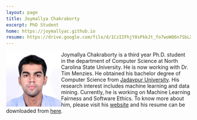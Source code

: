 ```yaml
---
layout: page
title: Joymallya Chakraborty
excerpt: PhD Student
home: https://joymallyac.github.io
resume: https://drive.google.com/file/d/1CzIIFhjY8sPkkJt_fo7woWQ6n7SbLXAn/view?usp=sharing
---
```



<img align="left" width="150" src="/img/joymallya.jpg">
Joymallya Chakraborty is a third year Ph.D. student in the department of Computer Science at North Carolina State University. He is now working with Dr. Tim Menzies. He obtained his bachelor degree of Computer Science from <a href="http://www.jaduniv.edu.in/">Jadavpur University</a>. His research interest includes machine learning and data mining. Currently, he is working on Machine Learning Fairness and Software Ethics. To know more about him, please visit his <a href="https://joymallyac.github.io">website</a> and his resume can be downloaded from <a href="https://drive.google.com/file/d/1CzIIFhjY8sPkkJt_fo7woWQ6n7SbLXAn/view?usp=sharing">here</a>.
